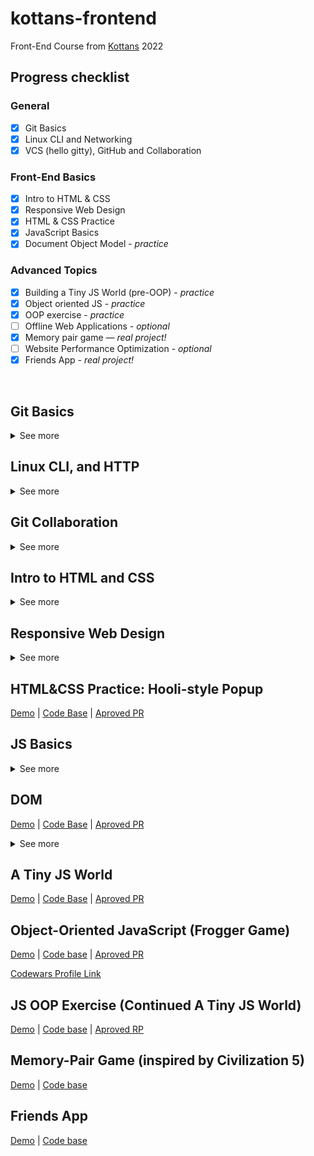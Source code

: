 # kottans-frontend

Front-End Course from [Kottans](https://kottans.org/) 2022

## Progress checklist

### General
- [x] Git Basics
- [x] Linux CLI and Networking
- [x] VCS (hello gitty), GitHub and Collaboration

### Front-End Basics
- [x] Intro to HTML & CSS
- [x] Responsive Web Design
- [x] HTML & CSS Practice
- [x] JavaScript Basics
- [x] Document Object Model - *practice*

### Advanced Topics
- [x] Building a Tiny JS World (pre-OOP) - *practice*
- [x] Object oriented JS - *practice*
- [x] OOP exercise - *practice*
- [ ] Offline Web Applications - *optional*
- [x] Memory pair game — *real project!*
- [ ] Website Performance Optimization - *optional*
- [x] Friends App - *real project!*

<br>

## Git Basics
<details>
    <summary>
      See more
    </summary>
  <p>
  
   Thanks to the **"Introduction to Git and GitHub"** course, I refreshed my knowledge of Git and learned several useful and previously unknown commands.<br><br>
  
  <img alt="Introduction to Git and GitHub" src="/git-and-github/img/Introduction to Git and GitHub.jpg"><br><br>
  
   The site [learngitbranching](https://learngitbranching.js.org/) surprised me with the fact that there is something similar for studying Git, it was interesting to go through the tasks, I consider it very useful for learning the material that there is an opportunity to visually work with quite abstract concepts, such as brunches, etc.<br><br>
     

  <img alt="Introduction Sequence, Ramping Up" src="/git-and-github/img/Introduction Sequence, Ramping Up.jpg">
  <img alt="Push & Pull" src="/git-and-github/img/Push & Pull.jpg"><br><br>

  > P.S. Previously, I already created a **[Git cheat sheet](https://github.com/franchukv/Git-Commands/)** for myself, in which I described all the commands I know in my own words.
  </p>
</details>

## Linux CLI, and HTTP

<details>
    <summary>
    See more
    </summary>
    
  <p>

[Linux Survival](https://linuxsurvival.com/) was an interesting journey, I know that Linus Torvalds created Linux and Git, so it was interesting to see the same decisions in the command names and in general to observe the behavior and logic of the system.


  <img width="49%" height="285px" alt="quiz-1" src="/task_linux_cli/img/quiz-1.jpg">
  <img width="49%" height="285px" alt="quiz-2" src="/task_linux_cli/img/quiz-2.jpg">
  <img width="49%" height="285px" alt="quiz-3" src="/task_linux_cli/img/quiz-3.jpg">
  <img width="49%" height="285px" alt="quiz-4" src="/task_linux_cli/img/quiz-4.jpg"><br><br>


Articles about **HTTP** was interesting and useful. I found them some hard to understand some details at first because of a lot of theory, but at end of article I found that all this puzzle was made up correct in my head!<br><br>
So definitely all this information will be useful in the future to understand some things.
  </p>
</details>

## Git Collaboration

<details>
    <summary>
    See more
    </summary>
    
  <p>

  Speaking of **"The Introduction to Git and GitHub"** course, it was good, but a little superficial for me.
  I learned a few new commands and understood the Git workflow in teamwork, and it was really helpful, so a big thanks to the guys at Google and Kottans for this info :)<br><br>

  <img width="49%" height="450px" alt="week1" src="/task_git_collaboration/img/week1.jpg">
  <img width="49%" height="450px" alt="week2" src="/task_git_collaboration/img/week2.jpg">
  <img width="49%" height="450px" alt="week3" src="/task_git_collaboration/img/week3.jpg">
  <img width="49%" height="450px" alt="week4" src="/task_git_collaboration/img/week4.jpg"><br><br>

  [Learngitbranching](https://learngitbranching.js.org/) was very nice, I had a lot of fun when I do exercises and I got pleasure when did it right. <br>
  > U know, I was surprised from fact that exist two camps, first "Merge" and second "Rebase", in fact I'm more with "second" guys because I more like clean tree.<br>
  
  <br>

  <img alt="basics" src="/task_git_collaboration/img/basics.jpg">
  <img alt="repo" src="/task_git_collaboration/img/repo.jpg"><br><br>

  To summarize, it was really informative, but maybe too much for current me, I hope that all of this information will be more practical for future me.

  </p>
</details>

## Intro to HTML and CSS

<details>
    <summary>
    See more
    </summary>
    
  <p>

  Speaking about **"Intro to HTML & CSS"** course, I already knew before a lot from first two parts course's material, but it was useful to repeat some things.<br>

  > Was very and very useful to learn information about "box-model", in particular `box-sizing: border-box`.

  <img alt="week1" src="/task_html_css_intro/img/week1.jpg">
  <img alt="week2" src="/task_html_css_intro/img/week2.jpg"><br><br>

  So, ***codecademy*** courses about **HTML & CSS**, they very good for beginners (*for dummies*) because model of "information and immediate practice" give a chance to get a general view about what's going on.

  But for me, it was a little annoying to pass them chasing information, which I already know and repeated at Chaikin's course, in short, "*repetition is the mother of learning*".

  <img alt="codeacademy" src="/task_html_css_intro/img/codeacademy.jpg"><br><br>

  At all was nice to know about a few new things for me, that's opacity in `HEX (#fff01, etc)`, `hls (hlsa)` and `text-align: justify`.

  </p>
</details>

## Responsive Web Design

<details>
    <summary>
    See more
    </summary>
    
  <p>

  1. Just a good [article](https://web.dev/i18n/en/responsive-web-design-basics/).
  2. I'm familiar with [Flexbox Layout](https://www.youtube.com/playlist?list=PLM6XATa8CAG5mPV60dMmjMRrHVW4LmV2x), it was nice to repeat my knowledge.<br><br>
  <img src="/task_responsive_web_design/img/flexbox.jpg"><br><br>
  3. Good [game](http://flexboxfroggy.com/), already played before.<br><br>
  <img src="/task_responsive_web_design/img/flexbox_froggy.jpg"><br><br>
  4. It was a powerful experience, a very good [course](https://www.youtube.com/playlist?list=PLM6XATa8CAG5pXQrW_kDaeZb_uIAMNZIm) about Grid Layout, now I understand how I can use it, but in the future I need more self-practice.<br><br>
  <img src="/task_responsive_web_design/img/grid.jpg"><br>
  > It was quite funny to see that some problems are much easier to solve than in Flexbox, I should have known this before, but "it is what it is" :)<br>
  5. A good [game](http://cssgridgarden.com/), it was more difficult for me to pass it than *Flexbox Froggy*, but its usefulness in question, just confused me more.<br><br>
  <img src="/task_responsive_web_design/img/grid_garden.jpg">

  </p>
</details>

## HTML&CSS Practice: Hooli-style Popup
[Demo](https://franchukv.github.io/hooli-style-popup/) | [Code Base](https://github.com/franchukv/hooli-style-popup) | [Aproved PR](https://github.com/kottans/frontend-2022-homeworks/pull/284)

## JS Basics

<details>
    <summary>
    See more
    </summary>
    
  <p>

  So, it was a lot of new information for me, and it was much harder to pass tasks than I expected.<br>
  But at least now I know much more than I knew before about JS and wanna practice with my new knowledge on real tasks.<br><br>

  <img src="/task_js_basics/img/week4.jpg">
  <img width="49%" src="/task_js_basics/img/js_basics_1.jpg">
  <img width="49%" src="/task_js_basics/img/js_basics_2.jpg"><br><br>

  > At this point, I didn't notice that I'm doing a module, that I don't need to do right now. <br>
  But learn something new about regular expressions was really interesting, because for me regexps always looked like abracadabra :D
  
  <br>

  <img width="32%" src="/task_js_basics/img/js_basics_3.jpg">
  <img width="32%" src="/task_js_basics/img/js_basics_4.jpg">
  <img width="32%" src="/task_js_basics/img/js_basics_5.jpg"><br><br>

  > It Was At This Moment [**freeCodeCamp**](https://www.freecodecamp.org/) Knew... He *ucked Up.
  
  <br>

  <img src="/task_js_basics/img/oops.jpg"><br>

  I suddenly noticed that I can't log in my account and I can't create new one, because dev guys from *freeCodeCamp*, how said one of our mentors: "they messed up earlier when doing their work" (it's a long story).<br>
  So I just passed all tasks without progress saves and that's a reason why I can't show my screenshots of progress, just believe on my words. <br>

  > And you know what funnies thing, they restored my account just right at the moment that I was typing this text. But I don't want to pass all of these tasks again only for screenshots, just want to move on.
  
  <br>

  <img src="/task_js_basics/img/success.jpg"><br>


  </p>
</details>

## DOM

  [Demo](https://franchukv.github.io/dom-practice/) | [Code Base](https://github.com/franchukv/dom-practice) | [Aproved PR](https://github.com/kottans/frontend-2022-homeworks/pull/388)

<details>
    <summary>
    See more
    </summary>
    
  <p>
  
  Just a nice module about DOM with basics information.<br>
  <img src="/task_js_dom/img/cousera.jpg"><br>

  It was interesting to solve exercises.<br><br>
  <img src="/task_js_dom/img/fcc.jpg"><br>
  
  </p>
</details>

## A Tiny JS World
[Demo](https://franchukv.github.io/a-tiny-JS-world/) | [Code Base](https://github.com/franchukv/a-tiny-JS-world) | [Aproved PR](https://github.com/kottans/frontend-2022-homeworks/pull/402)

## Object-Oriented JavaScript (Frogger Game)

  [Demo](https://franchukv.github.io/js-oop-frogger/) | [Code base](https://github.com/franchukv/js-oop-frogger) | [Aproved PR](https://github.com/kottans/frontend-2022-homeworks/pull/450)

  [Codewars Profile Link](https://www.codewars.com/users/franchukv)

## JS OOP Exercise (Continued A Tiny JS World)

  [Demo](https://franchukv.github.io/a-tiny-JS-world/) | [Code base](https://github.com/franchukv/a-tiny-JS-world) | [Aproved RP](https://github.com/kottans/frontend-2022-homeworks/pull/454)
  
## Memory-Pair Game (inspired by Civilization 5)

  [Demo](https://franchukv.github.io/memory-pair-game/) | [Code base](https://github.com/franchukv/memory-pair-game)

## Friends App

  [Demo](https://franchukv.github.io/friends-app/) | [Code base](https://github.com/franchukv/friends-app)
